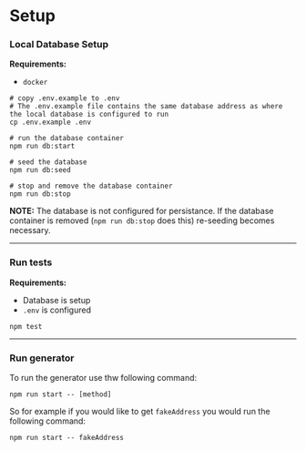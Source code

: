 # Setup

### Local Database Setup

**Requirements:** 
- `docker`

```shell
# copy .env.example to .env
# The .env.example file contains the same database address as where the local database is configured to run
cp .env.example .env

# run the database container
npm run db:start

# seed the database
npm run db:seed

# stop and remove the database container
npm run db:stop
```

**NOTE:** The database is not configured for persistance. If the database container is removed (`npm run db:stop` does this)  re-seeding becomes necessary.

***

### Run tests

**Requirements:** 
- Database is setup
- `.env` is configured 

```shell
npm test
```

***

### Run generator

To run the generator use thw following command:
```
npm run start -- [method]
```

So for example if you would like to get `fakeAddress` you would run the following command: 
```
npm run start -- fakeAddress
```